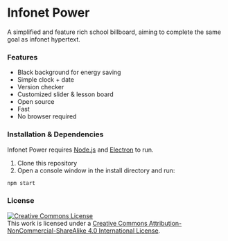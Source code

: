 # Infonet Power
A simplified and feature rich school billboard, aiming to complete the same goal as infonet hypertext. 
### Features
- Black background for energy saving
- Simple clock + date
- Version checker
- Customized slider & lesson board
- Open source
- Fast
- No browser required
### Installation & Dependencies
Infonet Power requires [Node.js](https://nodejs.org/) and [Electron](https://www.electronjs.org/) to run.

1) Clone this repository
2) Open a console window in the install directory and run:
```sh
npm start
```
### License
<a rel="license" href="http://creativecommons.org/licenses/by-nc-sa/4.0/"><img alt="Creative Commons License" style="border-width:0" src="https://i.creativecommons.org/l/by-nc-sa/4.0/88x31.png" /><br /></a>This work is licensed under a <a rel="license" href="http://creativecommons.org/licenses/by-nc-sa/4.0/">Creative Commons Attribution-NonCommercial-ShareAlike 4.0 International License</a>.
